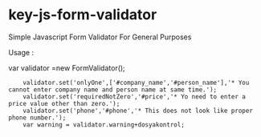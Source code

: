 # key-js-form-validator
Simple Javascript Form Validator For General Purposes



Usage : 

  var validator  =new FormValidator();

        validator.set('onlyOne',['#company_name','#person_name'],'* You cannot enter company name and person name at same time.');
        validator.set('requiredNotZero','#price','* Yo need to enter a price value other than zero.');
        validator.set('phone','#phone','* This does not look like proper phone number.');
        var warning = validator.warning+dosyakontrol;
